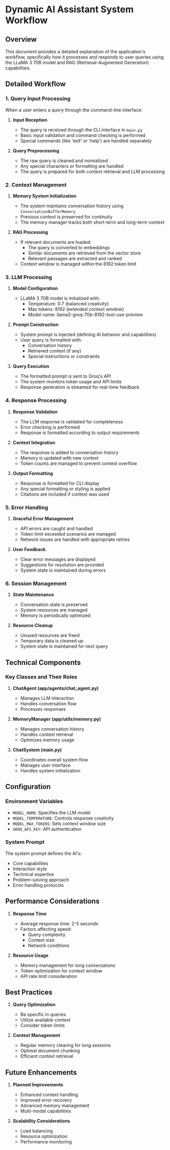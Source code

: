 # Dynamic AI Assistant System Workflow

## Overview

This document provides a detailed explanation of the application's workflow, specifically how it processes and responds to user queries using the LLaMA 3 70B model and RAG (Retrieval-Augmented Generation) capabilities.

## Detailed Workflow

### 1. Query Input Processing

When a user enters a query through the command-line interface:

1. **Input Reception**
   - The query is received through the CLI interface in `main.py`
   - Basic input validation and command checking is performed
   - Special commands (like 'exit' or 'help') are handled separately

2. **Query Preprocessing**
   - The raw query is cleaned and normalized
   - Any special characters or formatting are handled
   - The query is prepared for both context retrieval and LLM processing

### 2. Context Management

1. **Memory System Initialization**
   - The system maintains conversation history using `ConversationBufferMemory`
   - Previous context is preserved for continuity
   - The memory manager tracks both short-term and long-term context

2. **RAG Processing**
   - If relevant documents are loaded:
     - The query is converted to embeddings
     - Similar documents are retrieved from the vector store
     - Relevant passages are extracted and ranked
   - Context window is managed within the 8192 token limit

### 3. LLM Processing

1. **Model Configuration**
   - LLaMA 3 70B model is initialized with:
     - Temperature: 0.7 (balanced creativity)
     - Max tokens: 8192 (extended context window)
     - Model name: llama3-groq-70b-8192-tool-use-preview

2. **Prompt Construction**
   - System prompt is injected (defining AI behavior and capabilities)
   - User query is formatted with:
     - Conversation history
     - Retrieved context (if any)
     - Special instructions or constraints

3. **Query Execution**
   - The formatted prompt is sent to Groq's API
   - The system monitors token usage and API limits
   - Response generation is streamed for real-time feedback

### 4. Response Processing

1. **Response Validation**
   - The LLM response is validated for completeness
   - Error checking is performed
   - Response is formatted according to output requirements

2. **Context Integration**
   - The response is added to conversation history
   - Memory is updated with new context
   - Token counts are managed to prevent context overflow

3. **Output Formatting**
   - Response is formatted for CLI display
   - Any special formatting or styling is applied
   - Citations are included if context was used

### 5. Error Handling

1. **Graceful Error Management**
   - API errors are caught and handled
   - Token limit exceeded scenarios are managed
   - Network issues are handled with appropriate retries

2. **User Feedback**
   - Clear error messages are displayed
   - Suggestions for resolution are provided
   - System state is maintained during errors

### 6. Session Management

1. **State Maintenance**
   - Conversation state is preserved
   - System resources are managed
   - Memory is periodically optimized

2. **Resource Cleanup**
   - Unused resources are freed
   - Temporary data is cleaned up
   - System state is maintained for next query

## Technical Components

### Key Classes and Their Roles

1. **ChatAgent (app/agents/chat_agent.py)**
   - Manages LLM interaction
   - Handles conversation flow
   - Processes responses

2. **MemoryManager (app/utils/memory.py)**
   - Manages conversation history
   - Handles context retrieval
   - Optimizes memory usage

3. **ChatSystem (main.py)**
   - Coordinates overall system flow
   - Manages user interface
   - Handles system initialization

## Configuration

### Environment Variables

- `MODEL_NAME`: Specifies the LLM model
- `MODEL_TEMPERATURE`: Controls response creativity
- `MODEL_MAX_TOKENS`: Sets context window size
- `GROQ_API_KEY`: API authentication

### System Prompt

The system prompt defines the AI's:

- Core capabilities
- Interaction style
- Technical expertise
- Problem-solving approach
- Error handling protocols

## Performance Considerations

1. **Response Time**
   - Average response time: 2-5 seconds
   - Factors affecting speed:
     - Query complexity
     - Context size
     - Network conditions

2. **Resource Usage**
   - Memory management for long conversations
   - Token optimization for context window
   - API rate limit consideration

## Best Practices

1. **Query Optimization**
   - Be specific in queries
   - Utilize available context
   - Consider token limits

2. **Context Management**
   - Regular memory clearing for long sessions
   - Optimal document chunking
   - Efficient context retrieval

## Future Enhancements

1. **Planned Improvements**
   - Enhanced context handling
   - Improved error recovery
   - Advanced memory management
   - Multi-modal capabilities

2. **Scalability Considerations**
   - Load balancing
   - Resource optimization
   - Performance monitoring
